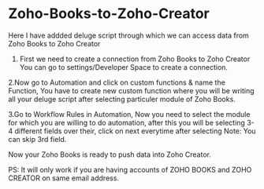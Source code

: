 # Zoho-Books-to-Zoho-Creator
Here I have addded deluge script through which we can access data from Zoho Books to Zoho Creator

1. First we need to create a connection from Zoho Books to Zoho Creator
You can go to settings/Developer Space to create a connection.

2.Now go to Automation and click on custom functions & name the Function, You have to create new custom function where 
  you will be writing all your deluge script after selecting particuler module of Zoho Books.
  
3.Go to Workflow Rules in Automation, Now you need to select the module for which you are willing to do automation, 
after this you will be selecting 3-4 different fields over their, click on next everytime after selecting
Note: You can skip 3rd field.

Now your Zoho Books is ready to push data into Zoho Creator.

PS: It will only work if you are having accounts of ZOHO BOOKS and ZOHO CREATOR on same email address.
